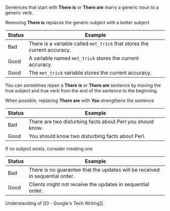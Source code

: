 Sentences that start with **There is** or **There are** marry a generic noun to a generic verb.

Removing **There is** replaces the generic subject with a better subject

|Status|Example|
|---|---|
|Bad|There is a variable called `met_trick` that stores the current accuracy.|
|Good|A variable named `met_trick` stores the current accuracy.|
|Good|The `met_trick` variable stores the current accuracy.|

 You can sometimes repair a **There is** or **There are** sentence by moving the true subject and true verb from the end of the sentence to the beginning.
 
 When possible, replacing **There are** with **You** strengthens the sentence
 
 |Status|Example|
|---|---|
|Bad|There are two disturbing facts about Perl you should know.|
|Good|You should know two disturbing facts about Perl.|
 
If no subject exists, consider creating one

 |Status|Example|
|---|---|
|Bad|There is no guarantee that the updates will be received in sequential order.|
|Good|Clients might not receive the updates in sequential order.|

Understanding of [[0 - Google's Tech Writing]]